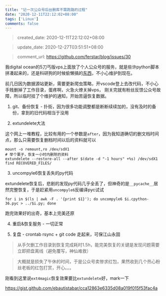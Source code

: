 ```yaml
---
title: "记一次公众号后台删库不需跑路的过程"
date: "2020-12-11T22:12:02+08:00"
tags: ['Linux']
comments: false
---
```


> created_date: 2020-12-11T22:12:02+08:00

> update_date: 2020-12-27T03:51:51+08:00

> comment_url: https://github.com/ferstar/blog/issues/30

我digital ocean的5刀丐版vps上面放了个人公众号的服务，就是些许python脚本拼凑起来的，还是科研狗的时候偷懒搞的[东西](https://blog.ferstar.org/post/scihub_spider/)，不小心维护到现在。

前几日因为数据源站更新，需要更新爬虫策略，开vscode登上去改代码，不小心手贱删掉了工作目录，蛋疼啊，火急火燎关掉vps，
刚关完就有粉丝反馈公众号故障，所以临时挂了个维护的通知，开始苦逼恢复数据。

1. git、备份恢复 - 扑街，因为很多功能调整都是断断续续加的，没有及时的备份，拿到的旧代码相当于没用

2. extundelete大法

这个网上一堆教程，比较有用的一个参数是`after`，因为我知道确切的删文档时间点，那么只需要恢复删档时间以后的资料就可以

```shell
mount -o remount,ro /dev/sdX1
# 举个栗子，恢复一小时内删除的资料
extundelete --restore-all --after $(date -d "-1 hours" +%s) /dev/sdX1
find RECOVERED_FILES/
```
3. uncompyle6恢复丢失的py代码

extundelete恢复后，悲剧的发现py代码几乎全丢了，但神奇的是`__pycache__`居然完整恢复，于是赶紧用`uncompyle6`反编译pyc试试

```shell
for i in $(ls | awk -F . '{print $1}'); do uncompyle6 $i.cpython-36.pyc > ../$i.py; done
```

跑完效果好的出奇，基本上完美还原

4. 重启&恢复服务 - 一切正常

5. 复盘 - crontab rsync + git code 走起来，可保江山永固

> 从手欠删工作目录到恢复完成耗时1.5h，能完美恢复的关键是发现问题需要立即把盘离线（避免覆写，神仙难救）

> 大概就是损失了午休的时间，于是公众号卖惨求红包，果然收到几个热心粉丝老板的红包打赏，开心。。。

刚看到这里说`ext4magic`恢复效果要比`extundelete`好，mark一下

https://gist.github.com/ebautistabar/cca12863e6335d08a019f015f53fac4a
